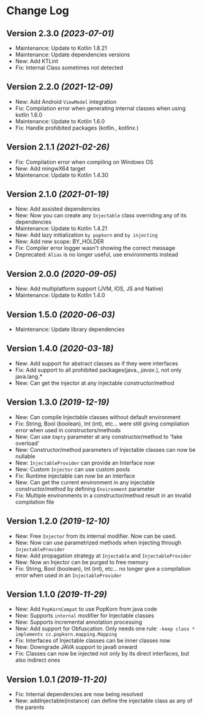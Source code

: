 Change Log
==========

Version 2.3.0 *(2023-07-01)*
-----------------------------

* Maintenance: Update to Kotlin 1.8.21
* Maintenance: Update dependencies versions
* New: Add KTLint
* Fix: Internal Class sometimes not detected

Version 2.2.0 *(2021-12-09)*
-----------------------------

* New: Add Android `ViewModel` integration
* Fix: Compilation error when generating internal classes when using kotlin 1.6.0
* Maintenance: Update to Kotlin 1.6.0
* Fix: Handle prohibited packages (kotlin.*, kotlinx.*)

Version 2.1.1 *(2021-02-26)*
-----------------------------

* Fix: Compilation error when compiling on Windows OS
* New: Add mingwX64 target
* Maintenance: Update to Kotlin 1.4.30

Version 2.1.0 *(2021-01-19)*
-----------------------------

* New: Add assisted dependencies
* New: Now you can create any `Injectable` class overriding any of its dependencies
* Maintenance: Update to Kotlin 1.4.21
* New: Add lazy initialization `by popkorn` and `by injecting`
* New: Add new scope: BY_HOLDER
* Fix: Compiler error logger wasn't showing the correct message
* Deprecated: `Alias` is no longer useful, use environments instead

Version 2.0.0 *(2020-09-05)*
-----------------------------

* New: Add multiplatform support (JVM, IOS, JS and Native)
* Maintenance: Update to Kotlin 1.4.0

Version 1.5.0 *(2020-06-03)*
-----------------------------

* Maintenance: Update library dependencies

Version 1.4.0 *(2020-03-18)*
-----------------------------

* New: Add support for abstract classes as if they were interfaces
* Fix: Add support to all prohibited packages(java.*, javax.*), not only java.lang.*
* New: Can get the injector at any injectable constructor/method

Version 1.3.0 *(2019-12-19)*
-----------------------------

* New: Can compile Injectable classes without default environment
* Fix: String, Bool (boolean), Int (int), etc... were still giving compilation error when used in constructors/methods
* New: Can use `Empty` parameter at any constructor/method to 'fake overload'
* New: Constructor/method parameters of Injectable classes can now be nullable
* New: `InjectableProvider` can provide an Interface now
* New: Custom `Injector` can use custom pools
* Fix: Runtime injectable can now be an interface
* New: Can get the current environment in any injectable constructor/method by defining `Environment` parameter
* Fix: Multiple environments in a constructor/method result in an invalid compilation file

Version 1.2.0 *(2019-12-10)*
-----------------------------

* New: Free `Injector` from its internal modifier. Now can be used.
* New: Now can use parametrized methods when injecting through `InjectableProvider`
* New: Add propagation strategy at `Injectable` and `InjectableProvider`
* New: Now an Injector can be purged to free memory
* Fix: String, Bool (boolean), Int (int), etc... no longer give a compilation error when used in an `InjectableProvider`

Version 1.1.0 *(2019-11-29)*
-----------------------------

* New: Add `PopKornCompat` to use PopKorn from java code
* New: Supports `internal` modifier for Injectable classes
* New: Supports incremental annotation processing
* New: Add support for Obfuscation. Only needs one rule: `-keep class * implements cc.popkorn.mapping.Mapping`
* Fix: Interfaces of Injectable classes can be inner classes now
* New: Downgrade JAVA support to java6 onward
* Fix: Classes can now be injected not only by its direct interfaces, but also indirect ones

Version 1.0.1 *(2019-11-20)*
-----------------------------

* Fix: Internal dependencies are now being resolved
* New: addInjectable(instance) can define the injectable class as any of the parents
